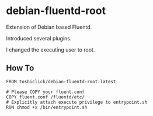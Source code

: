 # debian-fluentd-root
Extension of Debian based Fluentd.

Introduced several plugins.  

I changed the executing user to root.  

## How To
```
FROM toshiclick/debian-fluentd-root:latest

# Please COPY your fluent.conf
COPY fluent.conf /fluentd/etc/
# Explicitly attach execute privilege to entrypoint.sh
RUN chmod +x /bin/entrypoint.sh
```
